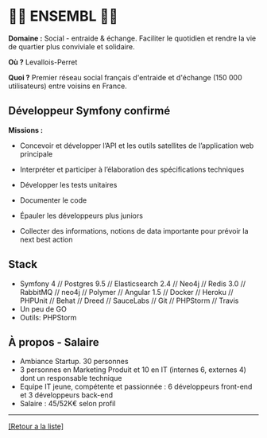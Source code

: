 # 🙋‍♂️ ENSEMBL 🙋‍♀️

**Domaine :** Social - entraide & échange. Faciliter le quotidien et rendre la vie de quartier plus conviviale et solidaire.

**Où ?** Levallois-Perret

**Quoi ?** Premier réseau social français d'entraide et d'échange (150 000 utilisateurs) entre voisins en France.

## Développeur Symfony confirmé

**Missions :**

* Concevoir et développer l’API et les outils satellites de l’application web principale

* Interpréter et participer à l’élaboration des spécifications techniques

* Développer les tests unitaires

* Documenter le code

* Épauler les développeurs plus juniors

* Collecter des informations, notions de data importante pour prévoir la next best action

## Stack

* Symfony 4 // Postgres 9.5 // Elasticsearch 2.4 // Neo4j // Redis 3.0 // RabbitMQ // neo4j // Polymer // Angular 1.5 // Docker // Heroku // PHPUnit // Behat // Dreed // SauceLabs // Git // PHPStorm // Travis
* Un peu de GO
* Outils: PHPStorm


## À propos - Salaire

* Ambiance Startup. 30 personnes
* 3 personnes en Marketing Produit et 10 en IT (internes 6, externes 4) dont un responsable technique
* Equipe IT jeune, compétente et passionnée : 6 développeurs front-end et 3 développeurs back-end
* Salaire : 45/52K€ selon profil
----
<a href="https://github.com/jlondiche/job-board-php/blob/master/00README.md">[Retour a la liste]</a>